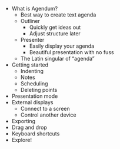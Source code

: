 - What is Agendum?
	- Best way to create text agenda
	- Outliner
		- Quickly get ideas out
		- Adjust structure later
	- Presenter
		- Easily display your agenda
		- Beautiful presentation with no fuss
	- The Latin singular of “agenda”
- Getting started
	- Indenting
	- Notes
	- Scheduling
	- Deleting points
- Presentation mode
- External displays
	- Connect to a screen
	- Control another device
- Exporting
- Drag and drop
- Keyboard shortcuts
- Explore!

